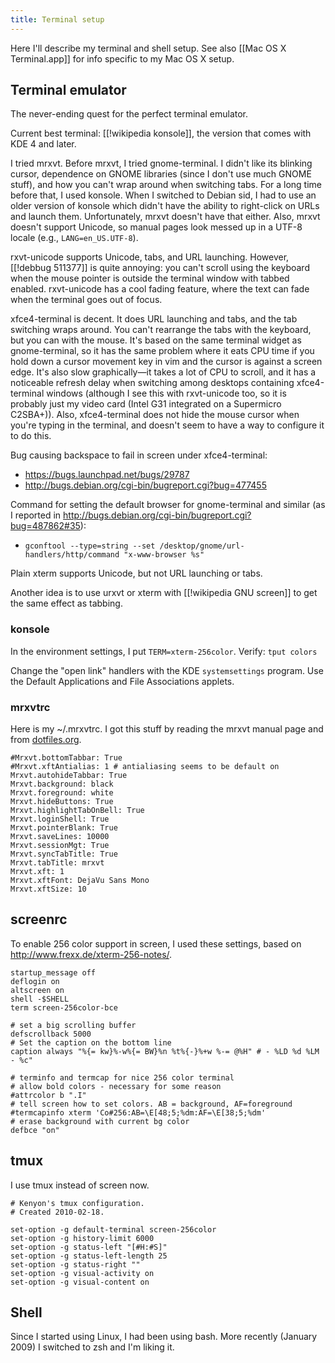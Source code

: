 ```yaml
---
title: Terminal setup
---
```

Here I'll describe my terminal and shell setup. See also [[Mac OS X Terminal.app]] for info specific to my Mac OS X setup.

## Terminal emulator
The never-ending quest for the perfect terminal emulator.

Current best terminal: [[!wikipedia konsole]], the version that comes with KDE 4 and later.

I tried mrxvt. Before mrxvt, I tried gnome-terminal. I didn't like its blinking cursor, dependence on GNOME libraries (since I don't use much GNOME stuff), and how you can't wrap around when switching tabs. For a long time before that, I used konsole. When I switched to Debian sid, I had to use an older version of konsole which didn't have the ability to right-click on URLs and launch them. Unfortunately, mrxvt doesn't have that either. Also, mrxvt doesn't support Unicode, so manual pages look messed up in a UTF-8 locale (e.g., `LANG=en_US.UTF-8`).

rxvt-unicode supports Unicode, tabs, and URL launching. However, [[!debbug 511377]] is quite annoying: you can't scroll using the keyboard when the mouse pointer is outside the terminal window with tabbed enabled. rxvt-unicode has a cool fading feature, where the text can fade when the terminal goes out of focus.

xfce4-terminal is decent. It does URL launching and tabs, and the tab switching wraps around. You can't rearrange the tabs with the keyboard, but you can with the mouse. It's based on the same terminal widget as gnome-terminal, so it has the same problem where it eats CPU time if you hold down a cursor movement key in vim and the cursor is against a screen edge. It's also slow graphically&mdash;it takes a lot of CPU to scroll, and it has a noticeable refresh delay when switching among desktops containing xfce4-terminal windows (although I see this with rxvt-unicode too, so it is probably just my video card (Intel G31 integrated on a Supermicro C2SBA+)). Also, xfce4-terminal does not hide the mouse cursor when you're typing in the terminal, and doesn't seem to have a way to configure it to do this.

Bug causing backspace to fail in screen under xfce4-terminal:

* <https://bugs.launchpad.net/bugs/29787>
* <http://bugs.debian.org/cgi-bin/bugreport.cgi?bug=477455>

Command for setting the default browser for gnome-terminal and similar (as I reported in http://bugs.debian.org/cgi-bin/bugreport.cgi?bug=487862#35):
* `gconftool --type=string --set /desktop/gnome/url-handlers/http/command "x-www-browser %s"`

Plain xterm supports Unicode, but not URL launching or tabs.

Another idea is to use urxvt or xterm with [[!wikipedia GNU screen]] to get the same effect as tabbing.

### konsole
In the environment settings, I put `TERM=xterm-256color`. Verify: `tput colors`

Change the "open link" handlers with the KDE `systemsettings` program. Use the Default Applications and File Associations applets.

### mrxvtrc
Here is my ~/.mrxvtrc. I got this stuff by reading the mrxvt manual page and from [dotfiles.org](http://dotfiles.org/.mrxvtrc).

    #Mrxvt.bottomTabbar: True
    #Mrxvt.xftAntialias: 1 # antialiasing seems to be default on
    Mrxvt.autohideTabbar: True
    Mrxvt.background: black
    Mrxvt.foreground: white
    Mrxvt.hideButtons: True
    Mrxvt.highlightTabOnBell: True
    Mrxvt.loginShell: True
    Mrxvt.pointerBlank: True
    Mrxvt.saveLines: 10000
    Mrxvt.sessionMgt: True
    Mrxvt.syncTabTitle: True
    Mrxvt.tabTitle: mrxvt
    Mrxvt.xft: 1
    Mrxvt.xftFont: DejaVu Sans Mono
    Mrxvt.xftSize: 10

## screenrc
To enable 256 color support in screen, I used these settings, based on <http://www.frexx.de/xterm-256-notes/>.

    startup_message off
    deflogin on
    altscreen on
    shell -$SHELL
    term screen-256color-bce

    # set a big scrolling buffer
    defscrollback 5000
    # Set the caption on the bottom line
    caption always "%{= kw}%-w%{= BW}%n %t%{-}%+w %-= @%H" # - %LD %d %LM - %c"

    # terminfo and termcap for nice 256 color terminal
    # allow bold colors - necessary for some reason
    #attrcolor b ".I"
    # tell screen how to set colors. AB = background, AF=foreground
    #termcapinfo xterm 'Co#256:AB=\E[48;5;%dm:AF=\E[38;5;%dm'
    # erase background with current bg color
    defbce "on"


## tmux
I use tmux instead of screen now.

    # Kenyon's tmux configuration.
    # Created 2010-02-18.

    set-option -g default-terminal screen-256color
    set-option -g history-limit 6000
    set-option -g status-left "[#H:#S]"
    set-option -g status-left-length 25
    set-option -g status-right ""
    set-option -g visual-activity on
    set-option -g visual-content on

## Shell
Since I started using Linux, I had been using bash. More recently (January 2009) I switched to zsh and I'm liking it.

